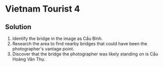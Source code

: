 # Vietnam Tourist 4

## Solution
1. Identify the bridge in the image as Cầu Bính.
2. Research the area to find nearby bridges that could have been the photographer's vantage point.
3. Discover that the bridge the photographer was likely standing on is Cầu Hoàng Văn Thụ.
